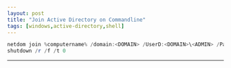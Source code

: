 ```yaml
---
layout: post
title: "Join Active Directory on Commandline"
tags: [windows,active-directory,shell]
---
```


```powershell
netdom join %computername% /domain:<DOMAIN> /UserD:<DOMAIN>\<ADMIN> /PasswordD:"<ADMIN_PASSWORD>"
shutdown /r /f /t 0
```

---
